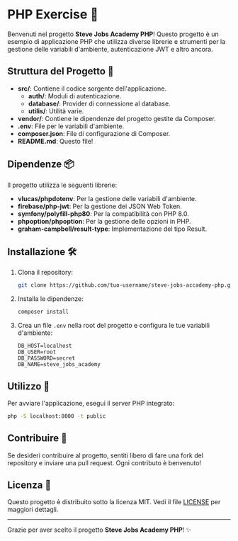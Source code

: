 # PHP Exercise 🚀

Benvenuti nel progetto **Steve Jobs Academy PHP**! Questo progetto è un esempio di applicazione PHP che utilizza diverse librerie e strumenti per la gestione delle variabili d'ambiente, autenticazione JWT e altro ancora.

## Struttura del Progetto 📂

- **src/**: Contiene il codice sorgente dell'applicazione.
    - **auth/**: Moduli di autenticazione.
    - **database/**: Provider di connessione al database.
    - **utilis/**: Utilità varie.
- **vendor/**: Contiene le dipendenze del progetto gestite da Composer.
- **.env**: File per le variabili d'ambiente.
- **composer.json**: File di configurazione di Composer.
- **README.md**: Questo file!

## Dipendenze 📦

Il progetto utilizza le seguenti librerie:

- **vlucas/phpdotenv**: Per la gestione delle variabili d'ambiente.
- **firebase/php-jwt**: Per la gestione dei JSON Web Token.
- **symfony/polyfill-php80**: Per la compatibilità con PHP 8.0.
- **phpoption/phpoption**: Per la gestione delle opzioni in PHP.
- **graham-campbell/result-type**: Implementazione del tipo Result.

## Installazione 🛠️

1. Clona il repository:
     ```bash
     git clone https://github.com/tuo-username/steve-jobs-accademy-php.git
     ```
2. Installa le dipendenze:
     ```bash
     composer install
     ```
3. Crea un file `.env` nella root del progetto e configura le tue variabili d'ambiente:
     ```env
     DB_HOST=localhost
     DB_USER=root
     DB_PASSWORD=secret
     DB_NAME=steve_jobs_academy
     ```

## Utilizzo 🚀

Per avviare l'applicazione, esegui il server PHP integrato:
```bash
php -S localhost:8000 -t public
```

## Contribuire 🤝

Se desideri contribuire al progetto, sentiti libero di fare una fork del repository e inviare una pull request. Ogni contributo è benvenuto!

## Licenza 📄

Questo progetto è distribuito sotto la licenza MIT. Vedi il file [LICENSE](LICENSE) per maggiori dettagli.

---

Grazie per aver scelto il progetto **Steve Jobs Academy PHP**! ✨